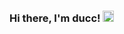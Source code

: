 ### Hi there, I'm ducc! <img src="https://c.tenor.com/zTKB-sgR15sAAAAM/smile-eyes-smiley.gif" width="18px">

<!--
**Duckygamer13/Duckygamer13** is a ✨ _special_ ✨ repository because its `README.md` (this file) appears on your GitHub profile.

Here are some ideas to get you started:

- 🔭 I’m currently working on ...
- 🌱 I’m currently learning ...
- 👯 I’m looking to collaborate on ...
- 🤔 I’m looking for help with ...
- 💬 Ask me about ...
- 📫 How to reach me: ...
- 😄 Pronouns: ...
- ⚡ Fun fact: ...
-->
